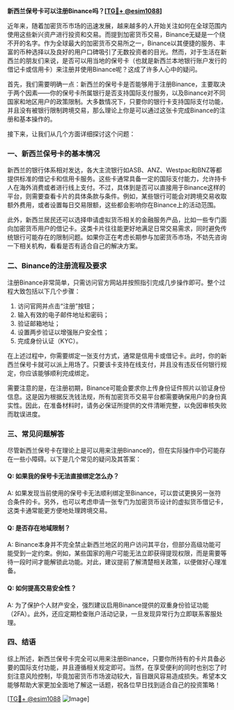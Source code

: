 **新西兰保号卡可以注册Binance吗？[[TG💪+ @esim1088](https://t.me/s/esim1088)]**

近年来，随着加密货币市场的迅速发展，越来越多的人开始关注如何在全球范围内使用这些新兴资产进行投资和交易。而提到加密货币交易，Binance无疑是一个绕不开的名字。作为全球最大的加密货币交易所之一，Binance以其便捷的服务、丰富的币种选择以及良好的用户口碑吸引了无数投资者的目光。然而，对于生活在新西兰的朋友们来说，是否可以用当地的保号卡（也就是新西兰本地银行账户发行的借记卡或信用卡）来注册并使用Binance呢？这成了许多人心中的疑问。

首先，我们需要明确一点：新西兰的保号卡是否能够用于注册Binance，主要取决于两个因素——你的保号卡所属银行是否支持国际支付服务，以及Binance对不同国家和地区用户的政策限制。大多数情况下，只要你的银行卡支持国际支付功能，并且没有被银行限制跨境交易，那么理论上你是可以通过这张卡完成Binance的注册和基本操作的。

接下来，让我们从几个方面详细探讨这个问题：

### **一、新西兰保号卡的基本情况**
新西兰的银行体系相对发达，各大主流银行如ASB、ANZ、Westpac和BNZ等都提供标准的借记卡和信用卡服务。这些卡通常具备一定的国际支付能力，允许持卡人在海外消费或者进行线上支付。不过，具体到是否可以直接用于Binance这样的平台，则需要查看卡片的具体条款与条件。例如，某些银行可能会对跨境交易收取额外费用，或者设置每日交易限额，这些都会影响你在Binance上的活动范围。

此外，新西兰居民还可以选择申请虚拟货币相关的金融服务产品，比如一些专门面向加密货币用户的借记卡。这类卡片往往能更好地满足日常交易需求，同时避免传统银行可能存在的限制问题。如果你正在考虑长期参与加密货币市场，不妨先咨询一下相关机构，看看是否有适合自己的解决方案。

### **二、Binance的注册流程及要求**
注册Binance非常简单，只需访问官方网站并按照指引完成几步操作即可。整个过程大致包括以下几个步骤：
1. 访问官网并点击“注册”按钮；
2. 输入有效的电子邮件地址和密码；
3. 验证邮箱地址；
4. 设置两步验证以增强账户安全性；
5. 完成身份认证（KYC）。

在上述过程中，你需要绑定一张支付方式，通常是信用卡或借记卡。此时，你的新西兰保号卡就可以派上用场了。只要该卡支持在线支付，并且没有违反任何银行规定，你应该能够顺利完成绑定。

需要注意的是，在注册初期，Binance可能会要求你上传身份证件照片以验证身份信息。这是因为根据反洗钱法规，所有加密货币交易平台都需要确保用户的身份真实性。因此，在准备材料时，请务必保证所提供的文件清晰完整，以免因审核失败而耽误进度。

### **三、常见问题解答**
尽管新西兰保号卡在理论上是可以用来注册Binance的，但在实际操作中仍可能存在一些小障碍。以下是几个常见的疑问及其答案：

#### **Q: 如果我的保号卡无法直接绑定怎么办？**
A: 如果发现当前使用的保号卡无法顺利绑定至Binance，可以尝试更换另一张符合条件的卡。另外，也可以考虑申请一张专门为加密货币设计的虚拟货币借记卡，这类卡通常能更方便地处理跨境交易。

#### **Q: 是否存在地域限制？**
A: Binance本身并不完全禁止新西兰地区的用户访问其平台，但部分高级功能可能受到一定约束。例如，某些国家的用户可能无法立即获得提现权限，而是需要等待一段时间才能解锁此功能。对此，建议提前了解清楚相关政策，以便做好心理准备。

#### **Q: 如何提高交易安全性？**
A: 为了保护个人财产安全，强烈建议启用Binance提供的双重身份验证功能（2FA）。此外，还应定期检查账户活动记录，一旦发现异常行为立即联系客服处理。

### **四、结语**
综上所述，新西兰保号卡完全可以用来注册Binance，只要你所持有的卡片具备必要的国际支付功能，并且遵循相关规定即可。当然，在享受便利的同时也别忘了时刻注意风险控制，毕竟加密货币市场波动较大，盲目跟风容易造成损失。希望本文能够帮助大家更加全面地了解这一话题，祝各位早日找到适合自己的投资策略！

[[TG💪+ @esim1088](https://t.me/s/esim1088) ![Image](https://i.postimg.cc/4NQfJmqS/Snipaste-2025-05-13-00-14-12.png)]